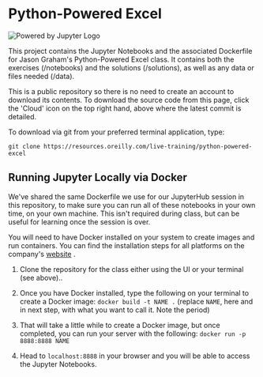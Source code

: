 # Python-Powered Excel

![Powered by Jupyter Logo](https://cdn.oreillystatic.com/images/icons/powered_by_jupyter.png)

This project contains the Jupyter Notebooks and the associated Dockerfile for Jason Graham's  Python-Powered Excel class. It contains both the exercises (/notebooks) and the solutions (/solutions), as well as any data or files needed (/data).

This is a public repository so there is no need to create an account to download its contents. To download the source code from this page, click the 'Cloud' icon on the top right hand, above where the latest commit is detailed.

To download via git from your preferred terminal application, type: 

```git clone https://resources.oreilly.com/live-training/python-powered-excel```

## Running Jupyter Locally via Docker

We've shared the same Dockerfile we use for our JupyterHub session in this repository, to make sure you can run all of these notebooks in your own time, on your own machine. This isn't required during class, but can be useful for learning once the session is over.

You will need to have Docker installed on your system to create images and run containers. You can find the installation steps for all platforms on the company's [website](https://docs.docker.com/install/)
.

1) Clone the repository for the class either using the UI or your terminal (see above)..

2) Once you have Docker installed, type the following on your terminal to create a Docker image: `docker build -t NAME .` (replace `NAME`, here and in next step, with what you want to call it. Note the period)

3) That will take a little while to create a Docker image, but once completed, you can run your server with the following:
`docker run -p 8888:8888 NAME`

4) Head to `localhost:8888` in your browser and you will be able to access the Jupyter Notebooks.
